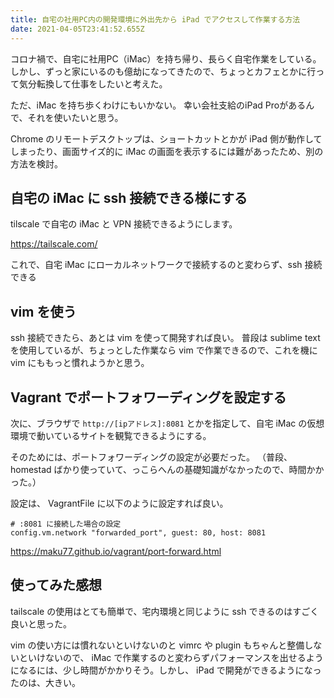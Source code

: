 ```yaml
---
title: 自宅の社用PC内の開発環境に外出先から iPad でアクセスして作業する方法
date: 2021-04-05T23:41:52.655Z
---
```

コロナ禍で、自宅に社用PC（iMac）を持ち帰り、長らく自宅作業をしている。
しかし、ずっと家にいるのも億劫になってきたので、ちょっとカフェとかに行って気分転換して仕事をしたいと考えた。

ただ、iMac を持ち歩くわけにもいかない。
幸い会社支給のiPad Proがあるんで、それを使いたいと思う。

Chrome のリモートデスクトップは、ショートカットとかが iPad 側が動作してしまったり、画面サイズ的に iMac の画面を表示するには難があったため、別の方法を検討。

## 自宅の iMac に ssh 接続できる様にする

tilscale で自宅の iMac と VPN 接続できるようにします。

https://tailscale.com/

これで、自宅 iMac にローカルネットワークで接続するのと変わらず、ssh 接続できる

## vim を使う

ssh 接続できたら、あとは vim を使って開発すれば良い。
普段は sublime text を使用しているが、ちょっとした作業なら vim で作業できるので、これを機に vim にももっと慣れようかと思う。

## Vagrant でポートフォワーディングを設定する

次に、ブラウザで `http://[ipアドレス]:8081` とかを指定して、自宅 iMac の仮想環境で動いているサイトを観覧できるようにする。

そのためには、ポートフォワーディングの設定が必要だった。
（普段、 homestad ばかり使っていて、っこらへんの基礎知識がなかったので、時間かかった。）

設定は、 VagrantFile に以下のように設定すれば良い。

```
# :8081 に接続した場合の設定
config.vm.network "forwarded_port", guest: 80, host: 8081
```

https://maku77.github.io/vagrant/port-forward.html

## 使ってみた感想
tailscale の使用はとても簡単で、宅内環境と同じように ssh できるのはすごく良いと思った。

vim の使い方には慣れないといけないのと vimrc や plugin もちゃんと整備しないといけないので、 iMac で作業するのと変わらずパフォーマンスを出せるようになるには、少し時間がかかりそう。しかし、 iPad で開発ができるようになったのは、大きい。